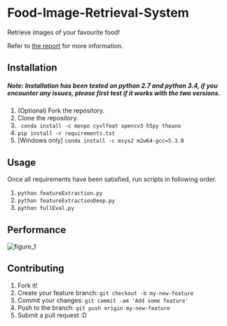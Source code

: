 # Food-Image-Retrieval-System
Retrieve images of your favourite food!

Refer to [the report](https://github.com/HiiYL/Food-Image-Retrieval-System/blob/master/Report-Assignment2.pdf) for more information.

## Installation
##### Note: Installation has been tested on python 2.7 and python 3.4, if you encounter any issues, please first test if it works with the two versions.
1. (Optional) Fork the repository.
2. Clone the repository.
3. ` conda install -c menpo cyvlfeat opencv3 h5py theano`
4. ` pip install -r requirements.txt `
5. [Windows only] ` conda install -c msys2 m2w64-gcc=5.3.0 `

## Usage
Once all requirements have been satisfied, run scripts in following order.

1. ` python featureExtraction.py `
2. ` python featureExtractionDeep.py `
3. ` python fullEval.py `



## Performance
![figure_1](https://cloud.githubusercontent.com/assets/7908951/24045271/72bb0836-0b59-11e7-8c84-c2e5c3ca3e84.png)

## Contributing
1. Fork it!
2. Create your feature branch: `git checkout -b my-new-feature`
3. Commit your changes: `git commit -am 'Add some feature'`
4. Push to the branch: `git push origin my-new-feature`
5. Submit a pull request :D

